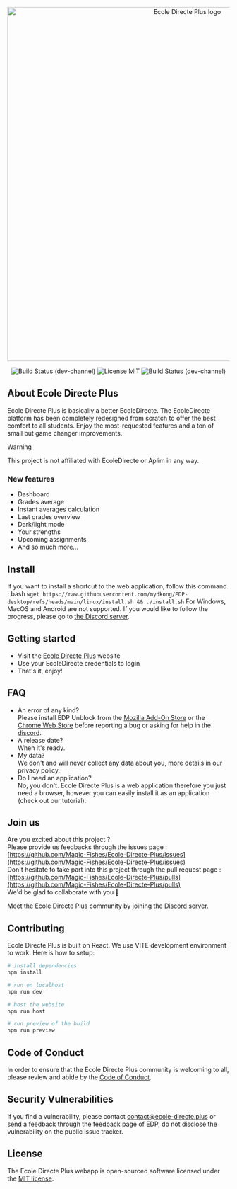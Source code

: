 <p align="center"><a href="https://ecole-directe.plus" target="_blank"><img src="https://i.ibb.co/XX4XwWM/Group-76.png" width="800" alt="Ecole Directe Plus logo"></a></p>
<p align="center">
<img src="https://github.com/Magic-Fishes/Ecole-Directe-Plus/actions/workflows/dev-build-deploy.yml/badge.svg" alt="Build Status (dev-channel)">
<img alt="License MIT" src="https://img.shields.io/badge/license-MIT-green">
<img src="https://github.com/Magic-Fishes/Ecole-Directe-Plus/actions/workflows/main-build-deploy.yml/badge.svg" alt="Build Status (dev-channel)">
</p>

## About Ecole Directe Plus

Ecole Directe Plus is basically a better EcoleDirecte.
The EcoleDirecte platform has been completely redesigned from scratch to offer the best comfort to all students.
Enjoy the most-requested features and a ton of small but game changer improvements.

> [!warning]
> This project is not affiliated with EcoleDirecte or Aplim in any way.

### New features

- Dashboard
- Grades average
- Instant averages calculation
- Last grades overview
- Dark/light mode
- Your strengths
- Upcoming assignments
- And so much more...

## Install

If you want to install a shortcut to the web application, follow this command :
bash `wget https://raw.githubusercontent.com/mydkong/EDP-desktop/refs/heads/main/linux/install.sh && ./install.sh`
For Windows, MacOS and Android are not supported. If you would like to follow the progress, please go to [the Discord server](https://discord.gg/XAYerH6Pv6).

## Getting started

- Visit the [Ecole Directe Plus](https://ecole-directe.plus/login) website
- Use your EcoleDirecte credentials to login
- That's it, enjoy!

## FAQ

- An error of any kind?<br>Please install EDP Unblock from the [Mozilla Add-On Store](https://addons.mozilla.org/en-US/firefox/addon/ecole-directe-plus-unblock/) or the [Chrome Web Store](https://chromewebstore.google.com/detail/ecole-directe-plus-unbloc/jglboadggdgnaicfaejjgmnfhfdnflkb) before reporting a bug or asking for help in the [discord](https://discord.gg/AKAqXfTgvE).
- A release date?<br>When it's ready.
- My data?<br>We don't and will never collect any data about you, more details in our privacy policy.
- Do I need an application?<br>No, you don't. Ecole Directe Plus is a web application therefore you just need a browser, however you can easily install it as an application (check out our tutorial).

## Join us

Are you excited about this project ?<br>
Please provide us feedbacks through the issues page :<br>
[https://github.com/Magic-Fishes/Ecole-Directe-Plus/issues](https://github.com/Magic-Fishes/Ecole-Directe-Plus/issues)<br>
Don't hesitate to take part into this project through the pull request page :<br>
[https://github.com/Magic-Fishes/Ecole-Directe-Plus/pulls](https://github.com/Magic-Fishes/Ecole-Directe-Plus/pulls)<br>
We'd be glad to collaborate with you 🤝<br>

Meet the Ecole Directe Plus community by joining the [Discord server](https://discord.gg/AKAqXfTgvE).

## Contributing

Ecole Directe Plus is built on React. We use VITE development environment to work. Here is how to setup:

```bash
# install dependencies
npm install

# run on localhost
npm run dev

# host the website
npm run host

# run preview of the build
npm run preview
```

## Code of Conduct

In order to ensure that the Ecole Directe Plus community is welcoming to all, please review and abide by the [Code of Conduct](https://github.com/Magic-Fishes/Ecole-Directe-Plus/blob/main/CODE_OF_CONDUCT.md).

## Security Vulnerabilities

If you find a vulnerability, please contact <contact@ecole-directe.plus> or send a feedback through the feedback page of EDP, do not disclose the vulnerability on the public issue tracker.

## License

The Ecole Directe Plus webapp is open-sourced software licensed under the [MIT license](https://opensource.org/licenses/MIT).
